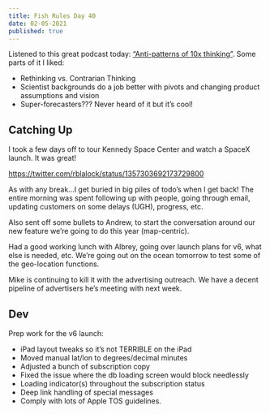```yaml
---
title: Fish Rules Day 40
date: 02-05-2021
published: true
---
```


Listened to this great podcast today: [“Anti-patterns of 10x thinking”][1].  Some parts of it I liked:
- Rethinking vs. Contrarian Thinking
- Scientist backgrounds do a job better with pivots and changing product assumptions and vision
- Super-forecasters??? Never heard of it but it’s cool!

## Catching Up

I took a few days off to tour Kennedy Space Center and watch a SpaceX launch.  It was great!

https://twitter.com/rblalock/status/1357303692173729800

As with any break…I get buried in big piles of todo’s when I get back!  The entire morning was spent following up with people, going through email, updating customers on some delays (UGH), progress, etc.

Also sent off some bullets to Andrew, to start the conversation around our new feature we’re going to do this year (map-centric).

Had a good working lunch with Albrey, going over launch plans for v6, what else is needed, etc.  We’re going out on the ocean tomorrow to test some of the geo-location functions.

Mike is continuing to kill it with the advertising outreach.  We have a decent pipeline of advertisers he’s meeting with next week.

## Dev

Prep work for the v6 launch:
- iPad layout tweaks so it’s not TERRIBLE on the iPad
- Moved manual lat/lon to degrees/decimal minutes
- Adjusted a bunch of subscription copy
- Fixed the issue where the db loading screen would block needlessly
- Loading indicator(s) throughout the subscription status
- Deep link handling of special messages
- Comply with lots of Apple TOS guidelines.

[1]:	https://www.nfx.com/post/anti-patterns-of-10x-thinking